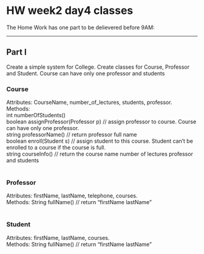 # HW week2 day4 classes

The Home Work has one part to be delievered before 9AM: 

----
## Part I
Create a simple system for College. Create classes for Course, Professor and Student. Course can have only one professor and students

### Course
Attributes: CourseName, number_of_lectures, students, professor.<br />
Methods:<br />
int numberOfStudents()<br />
boolean assignProfessor(Professor p) // assign professor to course. Course can have only one professor.<br />
string professorName() // return professor full name<br />
boolean enroll(Student s) // assign student to this course. Student can’t be enrolled to a course if the course is full.<br />
string courseInfo() // return the course name number of lectures professor and students<br />
<br />
### Professor <br />
Attributes: firstName, lastName, telephone,  courses. <br />
Methods: String fullName() // return “firstName lastName”<br />
<br />
### Student<br />
Attributes: firstName, lastName, courses.<br />
Methods: String fullName() // return “firstName lastName”<br />

